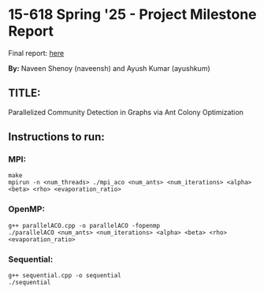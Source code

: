 # 15-618 Spring '25 - Project Milestone Report
Final report: [here](https://drive.google.com/file/d/1omJFKf4Jxr3kIeTyohFcYOxJgcNRWgcY/view?usp=sharing)

**By:** Naveen Shenoy (naveensh) and Ayush Kumar (ayushkum)

## TITLE:
Parallelized Community Detection in Graphs via Ant Colony Optimization

## Instructions to run:

### MPI:
```
make
mpirun -n <num_threads> ./mpi_aco <num_ants> <num_iterations> <alpha> <beta> <rho> <evaporation_ratio>
```

### OpenMP:
```
g++ parallelACO.cpp -o parallelACO -fopenmp
./parallelACO <num_ants> <num_iterations> <alpha> <beta> <rho> <evaporation_ratio>
```

### Sequential:
```
g++ sequential.cpp -o sequential
./sequential
```
